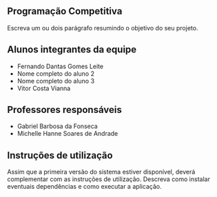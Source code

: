 ## Programação Competitiva

Escreva um ou dois parágrafo resumindo o objetivo do seu projeto.

## Alunos integrantes da equipe

* Fernando Dantas Gomes Leite
* Nome completo do aluno 2
* Nome completo do aluno 3
* Vitor Costa Vianna

## Professores responsáveis

* Gabriel Barbosa da Fonseca
* Michelle Hanne Soares de Andrade
  
## Instruções de utilização

Assim que a primeira versão do sistema estiver disponível, deverá complementar com as instruções de utilização. Descreva como instalar eventuais dependências e como executar a aplicação.
